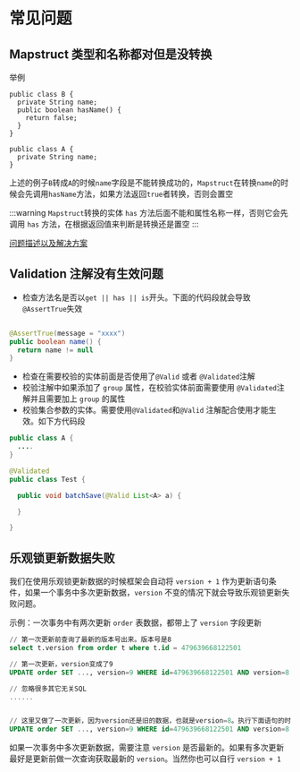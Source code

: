 # 常见问题

## Mapstruct 类型和名称都对但是没转换

举例

```java{2,4}
public class B {
  private String name;
  public boolean hasName() {
    return false;
  }
}

public class A {
  private String name;
}
```

上述的例子`B`转成`A`的时候`name`字段是不能转换成功的，`Mapstruct`在转换`name`的时候会先调用`hasName`方法，如果方法返回`true`者转换，否则会置空

:::warning
`Mapstruct`转换的实体 `has` 方法后面不能和属性名称一样，否则它会先调用 `has` 方法，在根据返回值来判断是转换还是置空
:::

[问题描述以及解决方案](https://stackoverflow.com/questions/42295252/force-mapstruct-not-to-call-has-methods)

## Validation 注解没有生效问题

- 检查方法名是否以`get || has || is`开头。下面的代码段就会导致`@AssertTrue`失效

```java

@AssertTrue(message = "xxxx")
public boolean name() {
  return name != null
}

```

- 检查在需要校验的实体前面是否使用了`@Valid` 或者 `@Validated`注解
- 校验注解中如果添加了 `group` 属性，在校验实体前面需要使用 `@Validated`注解并且需要加上 `group` 的属性
- 校验集合参数的实体。需要使用`@Validated`和`@Valid` 注解配合使用才能生效。如下方代码段

```java
public class A {
  ....
}

@Validated
public class Test {

  public void batchSave(@Valid List<A> a) {

  }

}
```

## 乐观锁更新数据失败

我们在使用乐观锁更新数据的时候框架会自动将 `version + 1` 作为更新语句条件，如果一个事务中多次更新数据，`version` 不变的情况下就会导致乐观锁更新失败问题。

示例：一次事务中有两次更新 `order` 表数据，都带上了 `version` 字段更新

```sql
// 第一次更新前查询了最新的版本号出来。版本号是8
select t.version from order t where t.id = 479639668122501

// 第一次更新，version变成了9
UPDATE order SET ..., version=9 WHERE id=479639668122501 AND version=8

// 忽略很多其它无关SQL
......


// 这里又做了一次更新，因为version还是旧的数据，也就是version=8。执行下面语句的时候就会导致更新失败，其实最新version应该是9不是8
UPDATE order SET ..., version=9 WHERE id=479639668122501 AND version=8
```

如果一次事务中多次更新数据，需要注意 `version` 是否最新的。如果有多次更新最好是更新前做一次查询获取最新的 `version`。当然你也可以自行 `version + 1`
